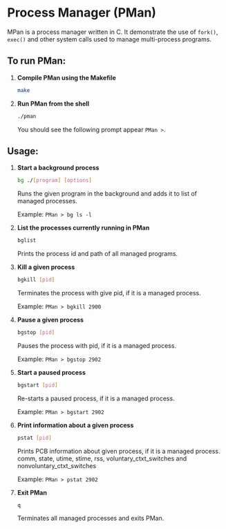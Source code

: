 # Process Manager (PMan)
MPan is a process manager written in C. It demonstrate the use of `fork()`, `exec()` and other system calls used to manage multi-process programs.

## To run PMan:
1. **Compile PMan using the Makefile**
    
    ````bash
    make
    ````
    
2. **Run PMan from the shell**
    
    ````bash
    ./pman
    ````
    You should see the following prompt appear `PMan >`.

## Usage:
1. **Start a background process**
    
    ````bash
    bg ./[program] [options]
    ````
    Runs the given program in the background and adds it to list of managed processes.
    
    Example: `PMan > bg ls -l`
    
2. **List the processes currently running in PMan**
    
    ````bash
    bglist
    ````
    Prints the process id and path of all managed programs.
    
3. **Kill a given process**
    
    ````bash
    bgkill [pid]
    ````
    Terminates the process with give pid, if it is a managed process.
    
    Example: `PMan > bgkill 2900`
    
4. **Pause a given process**
    
    ````bash
    bgstop [pid]
    ````
    Pauses the process with pid, if it is a managed process.
    
    Example: `PMan > bgstop 2902`
    
5. **Start a paused process**
    
    ````bash
    bgstart [pid]
    ````
    Re-starts a paused process, if it is a managed process.
    
    Example: `PMan > bgstart 2902`
    
6. **Print information about a given process**
    
    ````bash
    pstat [pid]
    ````
    Prints PCB information about given process, if it is a managed process.
    comm, state, utime, stime, rss, voluntary_ctxt_switches and nonvoluntary_ctxt_switches
    
    Example: `PMan > pstat 2902`
    
7. **Exit PMan**
    
    ````bash
    q
    ````
    Terminates all managed processes and exits PMan.
